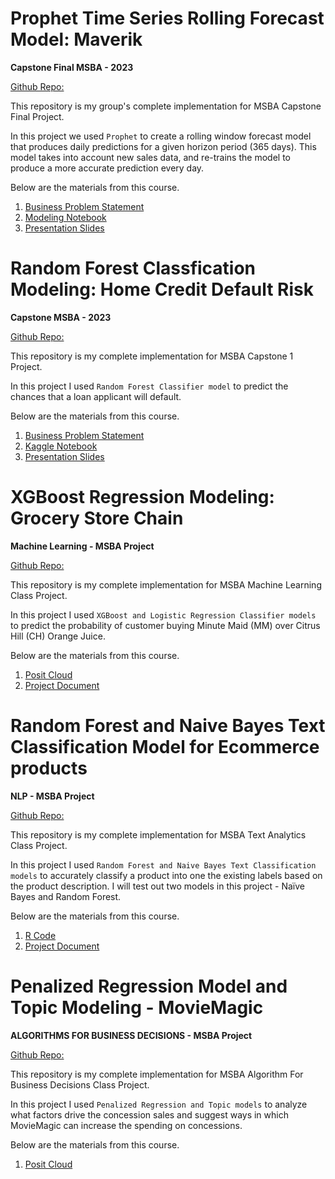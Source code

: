 # Prophet Time Series Rolling Forecast Model: Maverik
**Capstone Final MSBA - 2023**

[Github Repo:](https://github.com/bvasherchan/ProphetTimeSeriesModel)

This repository is my group's complete implementation for MSBA Capstone Final Project.

In this project we used ```Prophet``` to create a rolling window forecast model that produces daily predictions for a given horizon period (365 days). This model takes into account new sales data, and re-trains the model to produce a more accurate prediction every day.

Below are the materials from this course.

1. [Business Problem Statement](https://github.com/bvasherchan/ProphetTimeSeriesModel/blob/main/Maverick_%20Business%20Problem%20Statement.docx)
2. [Modeling Notebook](https://github.com/bvasherchan/ProphetTimeSeriesModel/blob/main/ProphetModel.ipynb)
3. [Presentation Slides](https://github.com/bvasherchan/ProphetTimeSeriesModel/blob/main/Maverik%20Revenue%20Forecast.pptx)

# Random Forest Classfication Modeling: Home Credit Default Risk
**Capstone MSBA - 2023**

[Github Repo:](https://github.com/bvasherchan/Home_Credit_Loan)

This repository is my complete implementation for MSBA Capstone 1 Project.

In this project I used ```Random Forest Classifier model``` to predict the chances that a loan applicant will default.

Below are the materials from this course.

1. [Business Problem Statement](https://github.com/bvasherchan/bvasherchan/blob/main/Business%20Problem%20Statement.docx)
2. [Kaggle Notebook](https://www.kaggle.com/code/bivasherchan/home-credit-risk-notebook)
3. [Presentation Slides](https://github.com/bvasherchan/bvasherchan/blob/main/IS%206812%20-%20Capstone%20Presentation%20PZ%20-%204.8.23.pptx)

# XGBoost Regression Modeling: Grocery Store Chain
**Machine Learning - MSBA Project**

[Github Repo:](https://github.com/bvasherchan/XGBoost)

This repository is my complete implementation for MSBA Machine Learning Class Project.

In this project I used ```XGBoost and Logistic Regression Classifier models``` to predict the probability of customer buying Minute Maid (MM) over Citrus Hill (CH) Orange Juice.

Below are the materials from this course.
1. [Posit Cloud](https://posit.cloud/content/7032095)
2. [Project Document](https://github.com/bvasherchan/bvasherchan/blob/main/Final%20Project%20-%20MKTG%206620%20Final.docx)


# Random Forest and Naive Bayes Text Classification Model for Ecommerce products
**NLP - MSBA Project**

[Github Repo:](https://github.com/bvasherchan/NLP)

This repository is my complete implementation for MSBA Text Analytics Class Project.

In this project I used ```Random Forest and Naive Bayes Text Classification models``` to accurately classify a product into one the existing labels based on the product description. I will test out two models in this project - Naïve Bayes and Random Forest.

Below are the materials from this course.
1. [R Code](https://github.com/bvasherchan/NLP/blob/main/Text%20Analytics%20Project.Rmd)
2. [Project Document](https://github.com/bvasherchan/NLP/blob/main/Text%20Analytics%20-%20Project.docx)

# Penalized Regression Model and Topic Modeling - MovieMagic
**ALGORITHMS FOR BUSINESS DECISIONS - MSBA Project**

[Github Repo:](https://github.com/bvasherchan/Topic_Modeling)

This repository is my complete implementation for MSBA Algorithm For Business Decisions Class Project.

In this project I used ```Penalized Regression and Topic models``` to analyze what factors drive the concession sales and suggest ways in which MovieMagic can increase the spending on concessions.

Below are the materials from this course.
1. [Posit Cloud](https://posit.cloud/spaces/437482/content/6879542)


